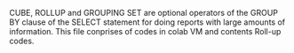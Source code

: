 CUBE, ROLLUP and GROUPING SET are optional operators of the GROUP BY clause of the SELECT statement for doing reports with large amounts of information. This file conprises of codes in colab VM and contents Roll-up codes.
